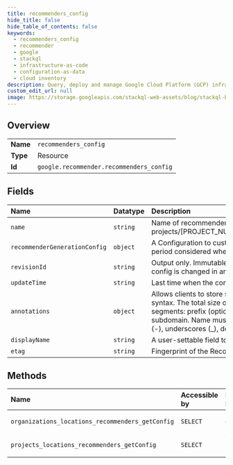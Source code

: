 ```yaml
---
title: recommenders_config
hide_title: false
hide_table_of_contents: false
keywords:
  - recommenders_config
  - recommender
  - google    
  - stackql
  - infrastructure-as-code
  - configuration-as-data
  - cloud inventory
description: Query, deploy and manage Google Cloud Platform (GCP) infrastructure and resources using SQL
custom_edit_url: null
image: https://storage.googleapis.com/stackql-web-assets/blog/stackql-blog-post-featured-image.png
---
```

  
    

## Overview
<table><tbody>
<tr><td><b>Name</b></td><td><code>recommenders_config</code></td></tr>
<tr><td><b>Type</b></td><td>Resource</td></tr>
<tr><td><b>Id</b></td><td><code>google.recommender.recommenders_config</code></td></tr>
</tbody></table>

## Fields
| Name | Datatype | Description |
|:-----|:---------|:------------|
| `name` | `string` | Name of recommender config. Eg, projects/[PROJECT_NUMBER]/locations/[LOCATION]/recommenders/[RECOMMENDER_ID]/config |
| `recommenderGenerationConfig` | `object` | A Configuration to customize the generation of recommendations. Eg, customizing the lookback period considered when generating a recommendation. |
| `revisionId` | `string` | Output only. Immutable. The revision ID of the config. A new revision is committed whenever the config is changed in any way. The format is an 8-character hexadecimal string. |
| `updateTime` | `string` | Last time when the config was updated. |
| `annotations` | `object` | Allows clients to store small amounts of arbitrary data. Annotations must follow the Kubernetes syntax. The total size of all keys and values combined is limited to 256k. Key can have 2 segments: prefix (optional) and name (required), separated by a slash (/). Prefix must be a DNS subdomain. Name must be 63 characters or less, begin and end with alphanumerics, with dashes (-), underscores (_), dots (.), and alphanumerics between. |
| `displayName` | `string` | A user-settable field to provide a human-readable name to be used in user interfaces. |
| `etag` | `string` | Fingerprint of the RecommenderConfig. Provides optimistic locking when updating. |
## Methods
| Name | Accessible by | Required Params |
|:-----|:--------------|:----------------|
| `organizations_locations_recommenders_getConfig` | `SELECT` | `locationsId, organizationsId, recommendersId` |
| `projects_locations_recommenders_getConfig` | `SELECT` | `locationsId, projectsId, recommendersId` |
